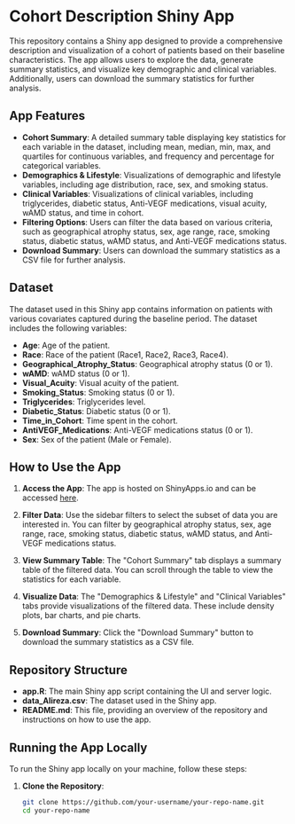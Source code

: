 # Cohort Description Shiny App

This repository contains a Shiny app designed to provide a comprehensive description and visualization of a cohort of patients based on their baseline characteristics. The app allows users to explore the data, generate summary statistics, and visualize key demographic and clinical variables. Additionally, users can download the summary statistics for further analysis.

## App Features

- **Cohort Summary**: A detailed summary table displaying key statistics for each variable in the dataset, including mean, median, min, max, and quartiles for continuous variables, and frequency and percentage for categorical variables.
- **Demographics & Lifestyle**: Visualizations of demographic and lifestyle variables, including age distribution, race, sex, and smoking status.
- **Clinical Variables**: Visualizations of clinical variables, including triglycerides, diabetic status, Anti-VEGF medications, visual acuity, wAMD status, and time in cohort.
- **Filtering Options**: Users can filter the data based on various criteria, such as geographical atrophy status, sex, age range, race, smoking status, diabetic status, wAMD status, and Anti-VEGF medications status.
- **Download Summary**: Users can download the summary statistics as a CSV file for further analysis.

## Dataset

The dataset used in this Shiny app contains information on patients with various covariates captured during the baseline period. The dataset includes the following variables:

- **Age**: Age of the patient.
- **Race**: Race of the patient (Race1, Race2, Race3, Race4).
- **Geographical_Atrophy_Status**: Geographical atrophy status (0 or 1).
- **wAMD**: wAMD status (0 or 1).
- **Visual_Acuity**: Visual acuity of the patient.
- **Smoking_Status**: Smoking status (0 or 1).
- **Triglycerides**: Triglycerides level.
- **Diabetic_Status**: Diabetic status (0 or 1).
- **Time_in_Cohort**: Time spent in the cohort.
- **AntiVEGF_Medications**: Anti-VEGF medications status (0 or 1).
- **Sex**: Sex of the patient (Male or Female).

## How to Use the App

1. **Access the App**: The app is hosted on ShinyApps.io and can be accessed [here](https://ghorbani-alireza.shinyapps.io/bi_cohort_description/).

2. **Filter Data**: Use the sidebar filters to select the subset of data you are interested in. You can filter by geographical atrophy status, sex, age range, race, smoking status, diabetic status, wAMD status, and Anti-VEGF medications status.

3. **View Summary Table**: The "Cohort Summary" tab displays a summary table of the filtered data. You can scroll through the table to view the statistics for each variable.

4. **Visualize Data**: The "Demographics & Lifestyle" and "Clinical Variables" tabs provide visualizations of the filtered data. These include density plots, bar charts, and pie charts.

5. **Download Summary**: Click the "Download Summary" button to download the summary statistics as a CSV file.

## Repository Structure

- **app.R**: The main Shiny app script containing the UI and server logic.
- **data_Alireza.csv**: The dataset used in the Shiny app.
- **README.md**: This file, providing an overview of the repository and instructions on how to use the app.

## Running the App Locally

To run the Shiny app locally on your machine, follow these steps:

1. **Clone the Repository**:
   ```bash
   git clone https://github.com/your-username/your-repo-name.git
   cd your-repo-name
